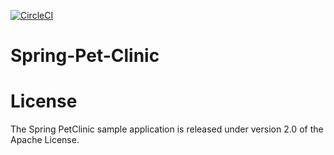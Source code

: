 
[![CircleCI](https://circleci.com/gh/OrlandoMalo/spring-pet-clinic/tree/main.svg?style=svg&circle-token=c067d79370489a6cc4e0f4f774efa0fa9a70b03c)](https://circleci.com/gh/OrlandoMalo/spring-pet-clinic/tree/main)
# Spring-Pet-Clinic

# License
The Spring PetClinic sample application is released under version 2.0 of the Apache License.
